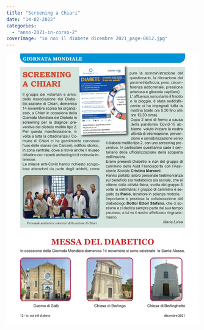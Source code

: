 ```yaml
---
title: "Screening a Chiari"
date: "14-02-2022"
categories: 
  - "anno-2021-in-corso-2"
coverImage: "io noi il diabete dicembre 2021_page-0012.jpg"
---
```


![](images/io%20noi%20il%20diabete%20dicembre%202021_page-0012.jpg)